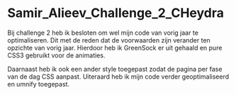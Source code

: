 # Samir_Alieev_Challenge_2_CHeydra

Bij challenge 2 heb ik besloten om wel mijn code van vorig jaar te optimaliseren. Dit met de reden dat de voorwaarden zijn verander 
ten opzichte van vorig jaar. Hierdoor heb ik GreenSock er uit gehaald en pure CSS3 gebruikt voor de animaties.

Daarnaast heb ik ook een ander style toegepast zodat de pagina per fase van de dag CSS aanpast. 
Uiteraard heb ik mijn code verder geoptimaliseerd en umnify toegepast.
